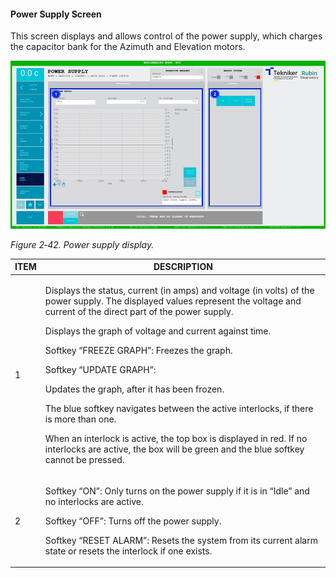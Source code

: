 #### Power Supply Screen

This screen displays and allows control of the power supply, which charges the capacitor bank for the Azimuth and Elevation motors.

![](../Resources/media/image58.png)

*Figure 2‑42. Power supply display.*

<table>
<colgroup>
<col style="width: 13<col style="width: 86</colgroup>
<thead>
<tr class="header">
<th>ITEM</th>
<th>DESCRIPTION</th>
</tr>
</thead>
<tbody>
<tr class="odd">
<td>1</td>
<td><p>Displays the status, current (in amps) and voltage (in volts) of the power supply. The displayed
values represent the voltage and current of the direct part of the power supply.</p>
<p>Displays the graph of voltage and current against time.</p>
<p>Softkey “FREEZE GRAPH”: Freezes the graph.</p>
<p>Softkey “UPDATE GRAPH”: <p>Updates the graph, after it has been frozen.</p>
<p>The blue softkey navigates between the active interlocks, if there is more than one.</p>
<p>When an interlock is active, the top box is displayed in red. If no interlocks are active, the
box will be green and the blue softkey cannot be pressed.</p></td>
</tr>
<tr class="even">
<td>2</td>
<td><p>Softkey “ON”: Only turns on the power supply if it is in “Idle” and no interlocks are active.</p>
<p>Softkey “OFF”: Turns off the power supply.</p>
<p>Softkey “RESET ALARM”: Resets the system from its current alarm state or resets the
interlock if one exists.</p></td>
</tr>
</tbody>
</table>
